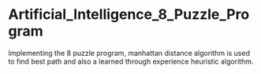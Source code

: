 # Artificial_Intelligence_8_Puzzle_Program
Implementing the 8 puzzle program, manhattan distance algorithm is used to find best path and also a learned through experience heuristic algorithm. 
